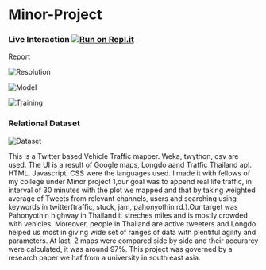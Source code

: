 # Minor-Project

### Live Interaction [![Run on Repl.it](https://repl.it/badge/github/Grv-Singh/Congestion-Control-using-Twitter)](https://repl.it/github/Grv-Singh/Congestion-Control-using-Twitter)

<a href="https://www.slideshare.net/GauravSingh1391/twitter-analysis-of-road-traffic-congestion-severity-estimation" target="_blank">Report</a>

![Resolution](https://raw.githubusercontent.com/Grv-Singh/Congestion-Control-using-Twitter/master/overview.JPEG)

![Model](https://raw.githubusercontent.com/Grv-Singh/Congestion-Control-using-Twitter/master/use%20of%20mod.jpeg)

![Training](https://raw.githubusercontent.com/Grv-Singh/Congestion-Control-using-Twitter/master/training%20data.JPG)

### Relational Dataset
![Dataset](https://raw.githubusercontent.com/grv-singh/congestion-control-using-twitter/master/mongoestimeted.jpg)

This is a Twitter based Vehicle Traffic mapper. Weka, twython, csv are used. The UI is a result of Google maps, Longdo aand Traffic Thailand apI. HTML, Javascript, CSS were the languages used. I made it with fellows of my college under Minor project 1,our goal was to append real life traffic, in interval of 30 minutes with the plot we mapped and that by taking weighted average of Tweets from relevant channels, users and searching using keywords in twitter(traffic, stuck, jam, pahonyothin rd.).Our target was Pahonyothin highway in Thailand it streches miles and is mostly crowded with vehicles. Moreover, people in Thailand are active tweeters and Longdo helped us most in giving wide set of ranges of data with plentiful agility and parameters. At last, 2 maps were compared side by side and their accurarcy were calculated, it was around 97%. This project was governed by a research paper we haf from a university in south east asia.


